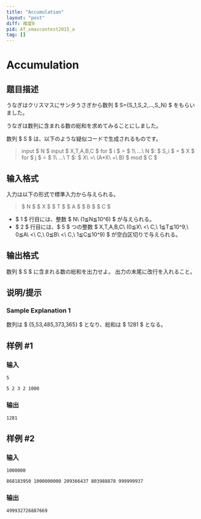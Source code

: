 ```yaml
---
title: "Accumulation"
layout: "post"
diff: 难度0
pid: AT_xmascontest2015_a
tag: []
---
```


# Accumulation

## 题目描述

[problemUrl]: https://atcoder.jp/contests/xmascontest2015noon/tasks/xmascontest2015_a

うなぎはクリスマスにサンタうさぎから数列 $ S=\{S_1,S_2,...,S_N\} $ をもらいました。

うなぎは数列に含まれる数の総和を求めてみることにしました。

数列 $ S $ は、以下のような疑似コードで生成されるものです。

> input $ N $ input $ X,T,A,B,C $ for $ i $ = $ 1\ ...\ N $: $ S_i $ = $ X $ for $ j $ = $ 1\ ...\ T $: $ X\ =\ (A*X\ +\ B) $ mod $ C $

## 输入格式

入力は以下の形式で標準入力から与えられる。

> $ N $ $ X $ $ T $ $ A $ $ B $ $ C $

- $ 1 $ 行目には、整数 $ N\ (1≦N≦10^6) $ が与えられる。
- $ 2 $ 行目には、$ 5 $ つの整数 $ X,T,A,B,C\ (0≦X\ <\ C,\ 1≦T≦10^9,\ 0≦A\ <\ C,\ 0≦B\ <\ C,\ 1≦C≦10^9) $ が空白区切りで与えられる。

## 输出格式

数列 $ S $ に含まれる数の総和を出力せよ。 出力の末尾に改行を入れること。

## 说明/提示

### Sample Explanation 1

数列は $ \{5,53,485,373,365\} $ となり、総和は $ 1281 $ となる。

## 样例 #1

### 输入

```
5
5 2 3 2 1000
```

### 输出

```
1281
```

## 样例 #2

### 输入

```
1000000
868183950 1000000000 209366437 803988878 999999937
```

### 输出

```
499932726887669
```

